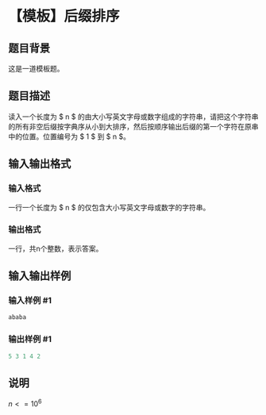 # 【模板】后缀排序

## 题目背景

这是一道模板题。

## 题目描述

读入一个长度为 $ n $ 的由大小写英文字母或数字组成的字符串，请把这个字符串的所有非空后缀按字典序从小到大排序，然后按顺序输出后缀的第一个字符在原串中的位置。位置编号为 $ 1 $ 到 $ n $。

## 输入输出格式

### 输入格式

一行一个长度为 $ n $ 的仅包含大小写英文字母或数字的字符串。

### 输出格式

一行，共n个整数，表示答案。

## 输入输出样例

### 输入样例 #1

```cpp
ababa
```


### 输出样例 #1

```cpp
5 3 1 4 2
```


## 说明

$n <= 10^6$


